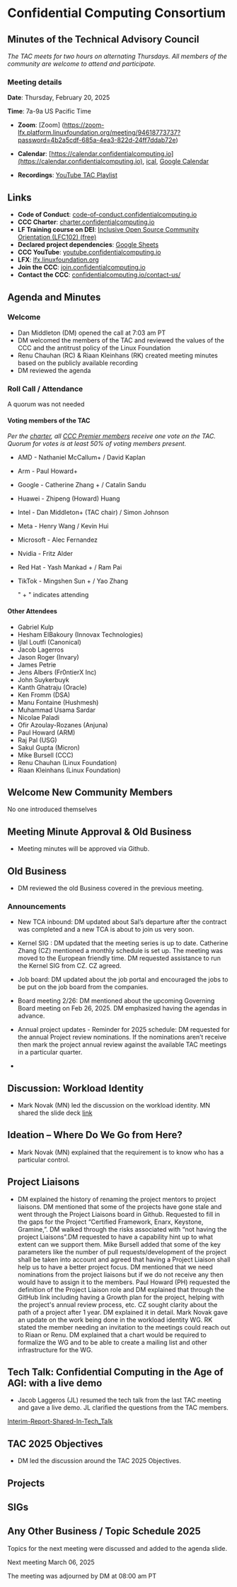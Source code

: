 # Confidential Computing Consortium

## Minutes of the Technical Advisory Council

*The TAC meets for two hours on alternating Thursdays. All members of the community are welcome to attend and participate.*

### Meeting details

**Date**: Thursday, February 20, 2025

**Time**: 7a-9a US Pacific Time

* **Zoom**: [Zoom] (https://zoom-lfx.platform.linuxfoundation.org/meeting/94618773737?password=4b2a5cdf-685a-4ea3-822d-24ff7ddab72e) 

* **Calendar**: [https://calendar.confidentialcomputing.io](https://calendar.confidentialcomputing.io),
[ical](https://calendar.google.com/calendar/ical/c\_c0pcihr7n2n1k3a38i32d9ag10%40group.calendar.google.com/public/basic.ics),
[Google Calendar](https://calendar.google.com/calendar/u/0/r?cid=c\_c0pcihr7n2n1k3a38i32d9ag10@group.calendar.google.com)

* **Recordings**: [YouTube TAC Playlist](https://www.youtube.com/playlist?list=PLmfkUJc39uMjaB_I1dYW72I44kr9QzG_B)

## Links

* **Code of Conduct**: [code-of-conduct.confidentialcomputing.io](https://code-of-conduct.confidentialcomputing.io)
* **CCC Charter**: [charter.confidentialcomputing.io](https://charter.confidentialcomputing.io)
* **LF Training course on DEI**: [Inclusive Open Source Community Orientation (LFC102) (free)](https://training.linuxfoundation.org/training/inclusive-open-source-community-orientation-lfc102/)
* **Declared project dependencies**: [Google Sheets](https://docs.google.com/spreadsheets/d/1UKnbbGWXYLjnPZsox3zmYo59nv3XSXjePfas5E2fER0/edit#gid=0)
* **CCC YouTube**: [youtube.confidentialcomputing.io](https://youtube.confidentialcomputing.io)
* **LFX**: [lfx.linuxfoundation.org](https://lfx.linuxfoundation.org)
* **Join the CCC**: [join.confidentialcomputing.io](https://join.confidentialcomputing.io)
* **Contact the CCC**: [confidentialcomputing.io/contact-us/](https://confidentialcomputing.io/contact-us/)

## Agenda and Minutes

### Welcome

* Dan Middleton (DM) opened the call at 7:03 am PT
* DM welcomed the members of the TAC and reviewed the values of the CCC and the antitrust policy of the Linux Foundation
* Renu Chauhan (RC) & Riaan Kleinhans (RK) created meeting minutes based on the publicly available recording
* DM reviewed the agenda

### Roll Call / Attendance

A quorum was not needed

#### Voting members of the TAC

*Per the [charter](https://charter.confidentialcomputing.io), all [CCC Premier members](https://confidentialcomputing.io/members/) receive one vote on the TAC. Quorum for votes is at least 50% of voting members present.*

* AMD - Nathaniel McCallum+   / David Kaplan
* Arm - Paul Howard+ 
* Google - Catherine Zhang +   / Catalin Sandu 
* Huawei - Zhipeng (Howard) Huang 
* Intel - Dan Middleton+ (TAC chair)  / Simon Johnson
* Meta - Henry Wang / Kevin Hui
* Microsoft - Alec Fernandez  
* Nvidia - Fritz Alder 
* Red Hat -  Yash Mankad +  / Ram Pai 
* TikTok -  Mingshen Sun + / Yao Zhang

   " + " indicates attending

#### Other Attendees


* Gabriel Kulp 
* Hesham ElBakoury  (Innovax Technologies)  
* Ijlal Loutfi (Canonical)
* Jacob Lagerros
* Jason Roger (Invary)
* James Petrie 
* Jens Albers (Fr0ntierX Inc)
* John Suykerbuyk 
* Kanth Ghatraju (Oracle) 
* Ken Fromm  (DSA)
* Manu Fontaine (Hushmesh)
* Muhammad Usama Sardar 
* Nicolae Paladi 
* Ofir Azoulay-Rozanes (Anjuna)
* Paul Howard (ARM)
* Raj Pal (USG)
* Sakul Gupta (Micron)
* Mike Bursell (CCC)
* Renu Chauhan (Linux Foundation)
* Riaan Kleinhans (Linux Foundation)
 

## Welcome New Community Members

No one introduced themselves 


## Meeting Minute Approval & Old Business

* Meeting minutes will be approved via Github.


## Old Business

* DM reviewed the old Business covered in the previous meeting. 

### Announcements 
* New TCA inbound: DM updated about Sal’s departure after the contract was completed and a new TCA is about to join us very soon. 
* Kernel SIG : DM updated that the meeting series is up to date. Catherine Zhang (CZ) mentioned a monthly schedule is set up. The meeting was moved to the European friendly time. DM requested assistance to run the Kernel SIG from CZ. CZ agreed.

* Job board: DM updated about the job portal and encouraged the jobs to be put on the job board from the companies. 

* Board meeting 2/26: DM mentioned about the upcoming Governing Board meeting on Feb 26, 2025. DM emphasized having the agendas in advance.
 
* Annual project updates - Reminder for 2025 schedule: DM requested for the annual Project review nominations. If the nominations aren’t receive then mark the project annual review against the available TAC meetings in a particular quarter.
* 
## Discussion:   Workload Identity 
* Mark Novak (MN) led the discussion on the workload identity. MN shared the slide deck [link](https://docs.google.com/presentation/d/1ivcEay0dU80DvsoWaUeWiTjDFrfga3MREWDL2O8U6OQ/edit#slide=id.p) 

## Ideation – Where Do We Go from Here?
* Mark Novak (MN) explained that the requirement is to know who has a particular control. 

## Project Liaisons
* DM explained the history of renaming the project mentors to project liaisons. DM mentioned that some of the projects have gone stale and went through the Project Liaisons board in Github. Requested to fill in the gaps for the Project “Certified Framework, Enarx, Keystone, Gramine,”. DM walked through the risks associated with “not having the project Liaisons”.DM requested to have a capability hint up to what extent can we support them. Mike Bursell added that some of the key parameters like the number of pull requests/development of the project shall be taken into account and agreed that having a Project Liaison shall help us to have a better project focus. DM mentioned that we need nominations from the project liaisons but if we do not receive any then would have to assign it to the members. Paul Howard (PH) requested the definition of the Project Liaison role and DM explained that through the GitHub link including having a Growth plan for the project, helping with the project's annual review process, etc.
CZ sought clarity about the path of a project after 1 year. DM explained it in detail.
Mark Novak gave an update on the work being done in the workload identity WG. RK stated the member needing an invitation to the meetings could reach out to Riaan or Renu.
DM explained that a chart would be required to formalize the WG and to be able to create a mailing list and other infrastructure for the WG.


## Tech Talk: Confidential Computing in the Age of AGI: with a live demo 
* Jacob Laggeros (JL) resumed the tech talk from the last TAC meeting and gave a live demo. JL clarified the questions from the TAC members.

[Interim-Report-Shared-In-Tech_Talk](FlexHEG-Interim-Report_2024.pdf)


## TAC 2025 Objectives
* DM led the discussion around the TAC 2025 Objectives. 

## Projects

## SIGs

## Any Other Business / Topic Schedule 2025

Topics for the next meeting were discussed and added to the agenda slide.

Next meeting March 06, 2025

The meeting was adjourned by DM at 08:00 am PT
